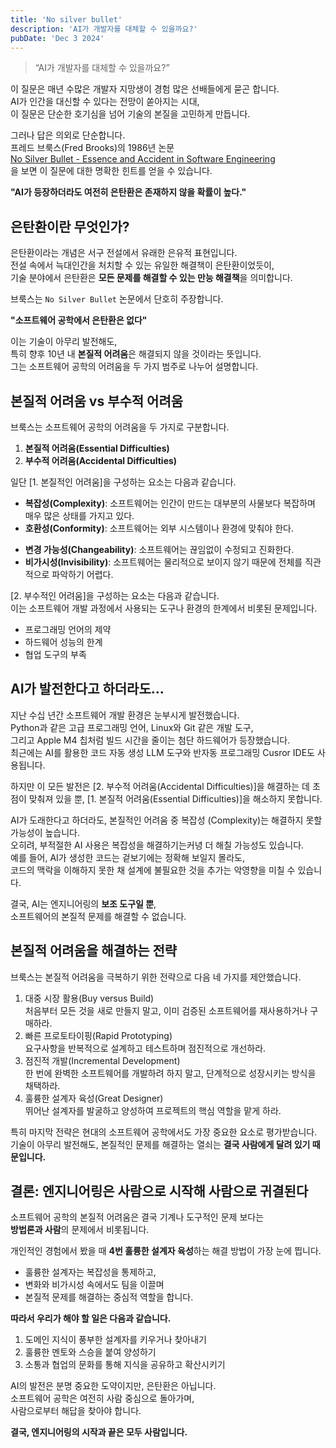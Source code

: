 ```yaml
---
title: 'No silver bullet'
description: 'AI가 개발자를 대체할 수 있을까요?'
pubDate: 'Dec 3 2024'
---
```


> “AI가 개발자를 대체할 수 있을까요?”

이 질문은 매년 수많은 개발자 지망생이 경험 많은 선배들에게 묻곤 합니다.   
AI가 인간을 대신할 수 있다는 전망이 쏟아지는 시대,   
이 질문은 단순한 호기심을 넘어 기술의 본질을 고민하게 만듭니다.

그러나 답은 의외로 단순합니다.      
프레드 브룩스(Fred Brooks)의 1986년 논문  
[No Silver Bullet - Essence and Accident in Software Engineering](https://ieeexplore.ieee.org/document/1663532)  
을 보면 이 질문에 대한 명확한 힌트를 얻을 수 있습니다. 

**"AI가 등장하더라도 여전히 은탄환은 존재하지 않을 확률이 높다."**

## 은탄환이란 무엇인가?
은탄환이라는 개념은 서구 전설에서 유래한 은유적 표현입니다.   
전설 속에서 늑대인간을 처치할 수 있는 유일한 해결책이 은탄환이었듯이,   
기술 분야에서 은탄환은 **모든 문제를 해결할 수 있는 만능 해결책**을 의미합니다.

브룩스는 `No Silver Bullet` 논문에서 단호히 주장합니다.

**"소프트웨어 공학에서 은탄환은 없다"**

이는 기술이 아무리 발전해도,  
특히 향후 10년 내 **본질적 어려움**은 해결되지 않을 것이라는 뜻입니다.  
그는 소프트웨어 공학의 어려움을 두 가지 범주로 나누어 설명합니다.

## **본질적 어려움 vs 부수적 어려움**
브룩스는 소프트웨어 공학의 어려움을 두 가지로 구분합니다.

1. **본질적 어려움(Essential Difficulties)**
2. **부수적 어려움(Accidental Difficulties)**

일단 [1. 본질적인 어려움]을 구성하는 요소는 다음과 같습니다.

- **복잡성(Complexity)**: 소프트웨어는 인간이 만드는 대부분의 사물보다 복잡하며 매우 많은 상태를 가지고 있다.
- **호환성(Conformity)**: 소프트웨어는 외부 시스템이나 환경에 맞춰야 한다.
* **변경 가능성(Changeability)**: 소프트웨어는 끊임없이 수정되고 진화한다.
* **비가시성(Invisibility)**: 소프트웨어는 물리적으로 보이지 않기 때문에 전체를 직관적으로 파악하기 어렵다.

[2. 부수적인 어려움]을 구성하는 요소는 다음과 같습니다.  
이는 소프트웨어 개발 과정에서 사용되는 도구나 환경의 한계에서 비롯된 문제입니다. 
- 프로그래밍 언어의 제약
- 하드웨어 성능의 한계
- 협업 도구의 부족

## AI가 발전한다고 하더라도...
지난 수십 년간 소프트웨어 개발 환경은 눈부시게 발전했습니다.   
Python과 같은 고급 프로그래밍 언어, Linux와 Git 같은 개발 도구,   
그리고 Apple M4 칩처럼 빌드 시간을 줄이는 첨단 하드웨어가 등장했습니다.  
최근에는 AI를 활용한 코드 자동 생성 LLM 도구와 반자동 프로그래밍 Cusror IDE도 사용됩니다.  

하지만 이 모든 발전은 [2. 부수적 어려움(Accidental Difficulties)]을 해결하는 데 초점이 맞춰져 있을 뿐, [1. 본질적 어려움(Essential Difficulties)]을 해소하지 못합니다. 

AI가 도래한다고 하더라도, 본질적인 어려움 중 복잡성 (Complexity)는 해결하지 못할 가능성이 높습니다.  
오히려, 부적절한 AI 사용은 복잡성을 해결하기는커녕 더 해칠 가능성도 있습니다.  
예를 들어, AI가 생성한 코드는 겉보기에는 정확해 보일지 몰라도,   
코드의 맥락을 이해하지 못한 채 설계에 불필요한 것을 추가는 악영향을 미칠 수 있습니다.

결국, AI는 엔지니어링의 **보조 도구일 뿐**,   
소프트웨어의 본질적 문제를 해결할 수 없습니다.

## **본질적 어려움을 해결하는 전략**
브룩스는 본질적 어려움을 극복하기 위한 전략으로 다음 네 가지를 제안했습니다.

1. 대중 시장 활용(Buy versus Build)  
   처음부터 모든 것을 새로 만들지 말고, 이미 검증된 소프트웨어를 재사용하거나 구매하라.
2. 빠른 프로토타이핑(Rapid Prototyping)  
   요구사항을 반복적으로 설계하고 테스트하며 점진적으로 개선하라.
3. 점진적 개발(Incremental Development)  
   한 번에 완벽한 소프트웨어를 개발하려 하지 말고, 단계적으로 성장시키는 방식을 채택하라.
4. 훌륭한 설계자 육성(Great Designer)  
   뛰어난 설계자를 발굴하고 양성하여 프로젝트의 핵심 역할을 맡게 하라.

특히 마지막 전략은 현대의 소프트웨어 공학에서도 가장 중요한 요소로 평가받습니다.  
기술이 아무리 발전해도, 본질적인 문제를 해결하는 열쇠는 **결국 사람에게 달려 있기 때문입니다.**

## 결론: 엔지니어링은 사람으로 시작해 사람으로 귀결된다 
소프트웨어 공학의 본질적 어려움은 결국 기계나 도구적인 문제 보다는  
**방법론과 사람**의 문제에서 비롯됩니다.

개인적인 경험에서 봤을 때 **4번 훌륭한 설계자 육성**하는 해결 방법이 가장 눈에 띕니다.  
- 훌륭한 설계자는 복잡성을 통제하고,   
- 변화와 비가시성 속에서도 팀을 이끌며 
- 본질적 문제를 해결하는 중심적 역할을 합니다.

**따라서 우리가 해야 할 일은 다음과 같습니다.**

1. 도메인 지식이 풍부한 설계자를 키우거나 찾아내기
2. 훌륭한 멘토와 스승을 붙여 양성하기
3. 소통과 협업의 문화를 통해 지식을 공유하고 확산시키기

AI의 발전은 분명 중요한 도약이지만, 은탄환은 아닙니다.  
소프트웨어 공학은 여전히 사람 중심으로 돌아가며,  
사람으로부터 해답을 찾아야 합니다.

**결국, 엔지니어링의 시작과 끝은 모두 사람입니다.**